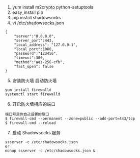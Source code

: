 1. yum install m2crypto python-setuptools
2. easy_install pip
3. pip install shadowsocks
4. vi  /etc/shadowsocks.json
```
{
    "server":"0.0.0.0",
    "server_port":443,
    "local_address": "127.0.0.1",
    "local_port":1080,
    "password":"123456",
    "timeout":300,
    "method":"aes-256-cfb",
    "fast_open": false
}
```
5. 安装防火墙 启动防火墙
```
yum install firewalld
systemctl start firewalld
```
6. 开启防火墙相应的端口
```
端口号是你自己设置的端口
$ firewall-cmd --permanent --zone=public --add-port=443/tcp
$ firewall-cmd --reload
```
7. 启动 Shadowsocks 服务
```
ssserver -c /etc/shadowsocks.json
or
nohup ssserver -c /etc/shadowsocks.json &
```
